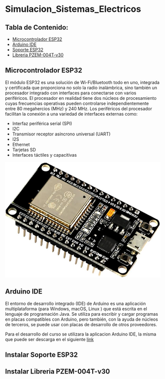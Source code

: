 # Simulacion_Sistemas_Electricos



## Tabla de Contenido:
- [Microcontrolador ESP32]()
- [Arduino IDE]()
- [Soporte ESP32]()
- [Libreria PZEM-004T-v30]()

## Microcontrolador ESP32
El módulo ESP32 es una solución de Wi-Fi/Bluetooth todo en uno, integrada y certificada que proporciona no solo la radio inalámbrica, sino también un procesador integrado con interfaces para conectarse con varios periféricos. El procesador en realidad tiene dos núcleos de procesamiento cuyas frecuencias operativas pueden controlarse independientemente entre 80 megahercios (MHz) y 240 MHz. Los periféricos del procesador facilitan la conexión a una variedad de interfaces externas como:

- Interfaz periférica serial (SPI)
- I2C
- Transmisor receptor asíncrono universal (UART)
- I2S
- Ethernet
- Tarjetas SD
- Interfaces táctiles y capacitivas

![Screenshot](PICTURE/ESP-32.jpg)

## Arduino IDE
El entorno de desarrollo integrado (IDE) de Arduino es una aplicación multiplataforma (para Windows, macOS, Linux ) que está escrita en el lenguaje de programación Java. Se utiliza para escribir y cargar programas en placas compatibles con Arduino, pero también, con la ayuda de núcleos de terceros, se puede usar con placas de desarrollo de otros proveedores.

Para el desarrollo del curso se utilizara la aplicacion Arduino IDE, la misma que puede ser descarga en el siguiente [link](https://www.arduino.cc/en/software)

## Instalar Soporte ESP32


## Instalar Libreria PZEM-004T-v30

